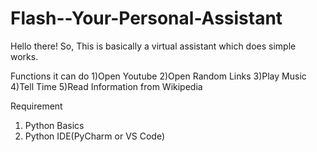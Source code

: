 # Flash--Your-Personal-Assistant

Hello there! So, This is basically a virtual assistant which does simple works.

Functions it can do
1)Open Youtube
2)Open Random Links
3)Play Music
4)Tell Time
5)Read Information from Wikipedia

Requirement
1) Python Basics
2) Python IDE(PyCharm or VS Code)
